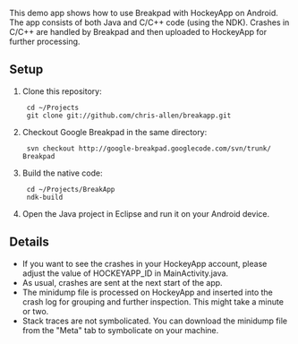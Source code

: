 This demo app shows how to use Breakpad with HockeyApp on Android. The app consists of both Java and C/C++ code (using the NDK). Crashes in C/C++ are handled by Breakpad and then uploaded to HockeyApp for further processing.

## Setup

1. Clone this repository:

        cd ~/Projects
        git clone git://github.com/chris-allen/breakapp.git
        
2. Checkout Google Breakpad in the same directory:

        svn checkout http://google-breakpad.googlecode.com/svn/trunk/ Breakpad
        
3. Build the native code:

        cd ~/Projects/BreakApp
        ndk-build

4. Open the Java project in Eclipse and run it on your Android device.

## Details

* If you want to see the crashes in your HockeyApp account, please adjust the value of HOCKEYAPP_ID in MainActivity.java.
* As usual, crashes are sent at the next start of the app.
* The minidump file is processed on HockeyApp and inserted into the crash log for grouping and further inspection. This might take a minute or two.
* Stack traces are not symbolicated. You can download the minidump file from the "Meta" tab to symbolicate on your machine.
